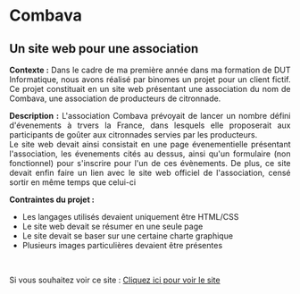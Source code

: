 # Combava
## Un site web pour une association

<div style="text-align: justify">
  <p style="text-align: justify">
    <b>Contexte :</b> 
    Dans le cadre de ma première année dans ma formation de DUT Informatique, nous avons réalisé par binomes un projet pour un client fictif. Ce projet constituait en un         site web présentant une association du nom de Combava, une association de producteurs de citronnade.
    </br>
  </p>
  <p>
    <b>Description :</b>
    L'association Combava prévoyait de lancer un nombre défini d'évenements à trvers la France, dans lesquels elle proposerait aux participants de goûter aux citronnades servies par les producteurs.
    </br>
    Le site web devait ainsi consistait en une page évenementielle présentant l'association, les évenements cités au dessus, ainsi qu'un formulaire (non fonctionnel) pour s'inscrire pour l'un de ces évènements. De plus, ce site devait enfin faire un lien avec le site web officiel de l'association, censé sortir en même temps que celui-ci
  </p>
  <p>
    <b> Contraintes du projet :</b> 
    <ul>
      <li>Les langages utilisés devaient uniquement être HTML/CSS</li>
      <li>Le site web devait se résumer en une seule page</li>
      <li>Le site devait se baser sur une certaine charte graphique </li>
      <li>Plusieurs images particulières devaient être présentes </li>
     </ul>
  </p>

  </br>

  <p>Si vous souhaitez voir ce site : 
    <a href="https://sylvain999.github.io/Combava/Page_Combava/index.html">Cliquez ici pour voir le site</a>
   </p>
 
 </div>
